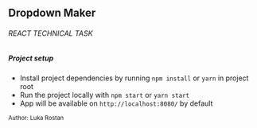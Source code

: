## Dropdown Maker
###### REACT TECHNICAL TASK

##### Project setup
- Install project dependencies by running `npm install` or `yarn` in project root
- Run the project locally with `npm start` or `yarn start`
- App will be available on `http://localhost:8080/` by default

<sup>Author: Luka Rostan</sup>